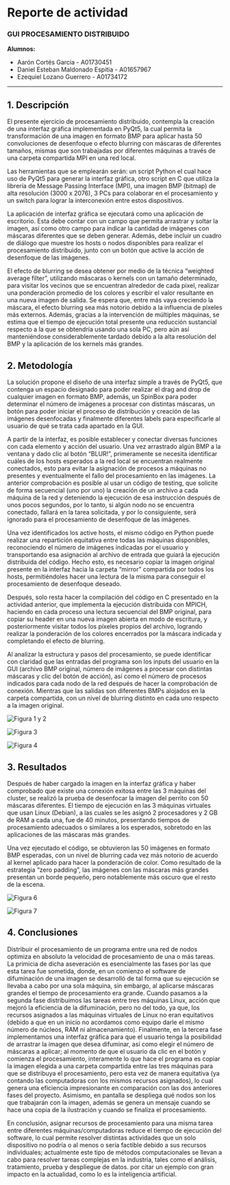 # Reporte de actividad


### GUI PROCESAMIENTO DISTRIBUIDO


**Alumnos:**
- Aarón Cortés García - A01730451
- Daniel Esteban Maldonado Espitia - A01657967
- Ezequiel Lozano Guerrero - A01734172


--- 

## 1. Descripción

El presente ejercicio de procesamiento distribuido, contempla la creación de una interfaz gráfica implementada en PyQt5, la cual permita la transformación de una imagen en formato BMP para aplicar hasta 50 convoluciones de desenfoque o efecto blurring con máscaras de diferentes tamaños, mismas que son trabajadas por diferentes máquinas a través de una carpeta compartida MPI en una red local.

Las herramientas que se emplearán serán: un script Python el cual hace uso de PyQt5 para generar la interfaz gráfica, otro script en C que utiliza la librería de Message Passing Interface (MPI), una imagen BMP (bitmap) de alta resolución (3000 x 2076), 3 PCs para colaborar en el procesamiento y un switch para lograr la interconexión entre estos dispositivos.

La aplicación de interfaz gráfica se ejecutará como una aplicación de escritorio. Esta debe contar con un campo que permita arrastrar y soltar la imagen, así como otro campo para indicar la cantidad de imágenes con máscaras diferentes que se deben generar. Además, debe incluir un cuadro de diálogo que muestre los hosts o nodos disponibles para realizar el procesamiento distribuido, junto con un botón que active la acción de desenfoque de las imágenes.

El efecto de blurring se desea obtener por medio de la técnica “weighted average filter”, utilizando máscaras o kernels con un tamaño determinado, para visitar los vecinos que se encuentran alrededor de cada pixel, realizar una ponderación promedio de los colores y escribir el valor resultante en una nueva imagen de salida. Se espera que, entre más vaya creciendo la máscara, el efecto blurring sea más notorio debido a la influencia de píxeles más externos. Además, gracias a la intervención de múltiples máquinas, se estima que el tiempo de ejecución total presente una reducción sustancial respecto a la que se obtendría usando una sola PC, pero aún así manteniéndose considerablemente tardado debido a la alta resolución del BMP y la aplicación de los kernels más grandes.

## 2. Metodología

La solución propone el diseño de una interfaz simple a través de PyQt5, que contenga un espacio designado para poder realizar el drag and drop de cualquier imagen en formato BMP, además, un SpinBox para poder determinar el número de imágenes a procesar con distintas máscaras, un botón para poder iniciar el proceso de distribución y creación de las imágenes desenfocadas y finalmente diferentes labels para especificarle al usuario de qué se trata cada apartado en la GUI. 

A partir de la interfaz, es posible establecer y conectar diversas funciones con cada elemento y acción del usuario. Una vez arrastrado algún BMP a la ventana y dado clic al botón “BLUR!”, primeramente se necesita identificar cuáles de los hosts esperados a la red local se encuentran realmente conectados, esto para evitar la asignación de procesos a máquinas no presentes y eventualmente el fallo del procesamiento en las imágenes. La anterior comprobación es posible al usar un código de testing, que solicite de forma secuencial (uno por uno) la creación de un archivo a cada máquina de la red y deteniendo la ejecución de esa instrucción después de unos pocos segundos, por lo tanto, si algún nodo no se encuentra conectado, fallará en la tarea solicitada, y por lo consiguiente, será ignorado para el procesamiento de desenfoque de las imágenes.

Una vez identificados los active hosts, el mismo código en Python puede realizar una repartición equitativa entre todas las máquinas disponibles, reconociendo el número de imágenes indicadas por el usuario y transportando esa asignación al archivo de entrada que guiará la ejecución distribuida del código. Hecho esto, es necesario copiar la imagen original presente en la interfaz hacia la carpeta “mirror” compartida por todos los hosts, permitiéndoles hacer una lectura de la misma para conseguir el procesamiento de desenfoque deseado. 

Después, solo resta hacer la compilación del código en C presentado en la actividad anterior, que implementa la ejecución distribuida con MPICH, haciendo en cada proceso una lectura secuencial del BMP original, para copiar su header en una nueva imagen abierta en modo de escritura, y posteriormente visitar todos los píxeles propios del archivo, logrando realizar la ponderación de los colores encerrados por la máscara indicada y completando el efecto de blurring.

Al analizar la estructura y pasos del procesamiento, se puede identificar con claridad que las entradas del programa son los inputs del usuario en la GUI (archivo BMP original, número de imágenes a procesar con distintas máscaras y clic del botón de acción), así como el número de procesos indicados para cada nodo de la red después de hacer la comprobación de conexión. Mientras que las salidas son diferentes BMPs alojados en la carpeta compartida, con un nivel de blurring distinto en cada uno respecto a la imagen original. 

![Figura 1 y 2](README_images/fig1_2.png)

![Figura 3](README_images/fig3.png)

![Figura 4](README_images/fig4.png)

## 3. Resultados

Después de haber cargado la imagen en la interfaz gráfica y haber comprobado que existe una conexión exitosa entre las 3 máquinas del cluster, se realizó la prueba de desenfocar la imagen del perrito con 50 máscaras diferentes. El tiempo de ejecución en las 3 máquinas virtuales que usan Linux (Debian), a las cuales se les asignó 2 procesadores y 2 GB de RAM a cada una, fue de 40 minutos, presentando tiempos de procesamiento adecuados o similares a los esperados, sobretodo en las aplicaciones de las máscaras más grandes. 

Una vez ejecutado el código, se obtuvieron las 50 imágenes en formato BMP esperadas, con un nivel de blurring cada vez más notorio de acuerdo al kernel aplicado para hacer la ponderación de color. Como resultado de la estrategia “zero padding”, las imágenes con las máscaras más grandes presentan un borde pequeño, pero notablemente más oscuro que el resto de la escena. 

![Figura 6](README_images/fig6.png)

![Figura 7](README_images/fig7.png)

## 4. Conclusiones

Distribuir el procesamiento de un programa entre una red de nodos optimiza en absoluto la velocidad de procesamiento de una o más tareas. La primicia de dicha aseveración es esencialmente las fases por las que esta tarea fue sometida, donde, en un comienzo el software de difuminación de una imagen se desarrolló de tal forma que su ejecución se llevaba a cabo por una sola máquina, sin embargo, al aplicarse máscaras grandes el tiempo de procesamiento era grande. Cuando pasamos a la segunda fase distribuimos las tareas entre tres máquinas Linux, acción que mejoró la eficiencia de la difuminación, pero no del todo, ya que, los recursos asignados a las máquinas virtuales de Linux no eran equitativos (debido a que en un inicio no acordamos como equipo darle el mismo número de núcleos, RAM ni almacenamiento). Finalmente, en la tercera fase implementamos una interfaz gráfica para que el usuario tenga la posibilidad de arrastrar la imagen que desea difuminar, así como elegir el número de máscaras a aplicar; al momento de que el usuario da clic en el botón y comienza el procesamiento, interamente lo que hace el programa es copiar la imagen elegida a una carpeta compartida entre las tres máquinas para que se distribuya el procesamiento, pero esta vez de manera equitativa (ya contando las computadoras con los mismos recursos asignados), lo cual genera una eficiencia impresionante en comparación con las dos anteriores fases del proyecto. Asimismo, en pantalla se despliega qué nodos son los que trabajarán con la imagen, además se genera un mensaje cuando se hace una copia de la ilustración y cuando se finaliza el procesamiento.

En conclusión, asignar recursos de procesamiento para una misma tarea entre diferentes máquinas/computadoras reduce el tiempo de ejecución del software, lo cual permite resolver distintas actividades que un solo dispositivo no podría o al menos o sería factible debido a sus recursos individuales; actualmente este tipo de métodos computacionales se llevan a cabo para resolver tareas complejas en la industria, tales como el análisis, tratamiento, prueba y despliegue de datos. por citar un ejemplo con gran impacto en la actualidad, como lo es la inteligencia artificial.
